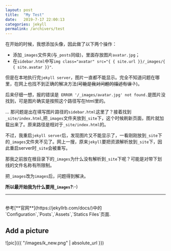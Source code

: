 ```yaml
---
layout: post
title:  "My Test"
date:   2019-7-17 22:00:13
categories: jekyll
permalink: /archivers/test
---
```


在开始的时候，我想添加头像，因此做了以下两个操作：
 
* 添加`_images`文件夹(与`_posts`同级)，里面存放图片`avatar.jpg`；
* 在`sidebar.html`中写`img class="avatar" src="{ { site.url }}/_images/{ { site.avatar }}"`.
 
但是在本地执行完`jekyll server`，图片一直都不能显示。完全不知道问题在哪里，在网上也找不到正确的解决方法(~~可能是我对问题的描述有误？~~)。
<!--more-->

后来仔细一想，报的错误是` ERROR '/_images/avatar.jpg' not found.`是图片没找到，可是图片确实是按照这个路径写在html里的。

...
那问题是出在填写图片路径的`sidebar.html`这里了？接着找到`_site/index.html`,把`_images`文件夹放到`_site`下，这个时候刷新页面，图片就加载出来了。原来路径是相对于`_site/index.html`的。

不过，我重启`jekyll server`后，发现图片又不能显示了，一看刚刚放到`_site`下的`_images`文件夹不见了。网上一搜，原来`jekyll`要把资源解析放到`_site`下，因此重启server时`_site`会被重写。

那我之前放在根目录下的`_images`为什么没有解析到`_site`下呢？可能是对带下划线的文件名称有所限制。

把`_images`改为`images`后，问题得到解决。

**所以最开始我为什么要用`_images`?**:-)

* * *
<br>
参考[**官网**](https://jekyllrb.com/docs/)中的`Configuration`,`Posts`,`Assets`,`Statics Files`页面.

## Add a picture

![pic]({{ "/images/k_new.png" | absolute_url }})
